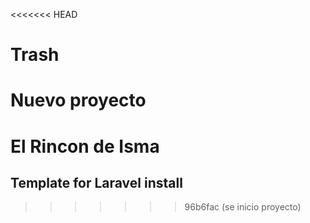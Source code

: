 <<<<<<< HEAD
# Trash
Nuevo proyecto 
=======
# El Rincon de Isma
## Template for Laravel install
>>>>>>> 96b6fac (se inicio proyecto)
